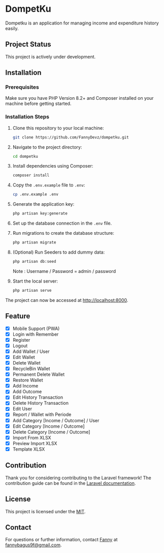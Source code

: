 # DompetKu

Dompetku is an application for managing income and expenditure history easily.

## Project Status

This project is actively under development.

## Installation

### Prerequisites

Make sure you have PHP Version 8.2+ and Composer installed on your machine before getting started.

### Installation Steps

1. Clone this repository to your local machine:

    ```bash
    git clone https://github.com/FannyDevz/dompetku.git
    ```

2. Navigate to the project directory:

    ```bash
    cd dompetku
    ```

3. Install dependencies using Composer:

    ```bash
    composer install
    ```

4. Copy the `.env.example` file to `.env`:

    ```bash
    cp .env.example .env
    ```

5. Generate the application key:

    ```bash
    php artisan key:generate
    ```

6. Set up the database connection in the `.env` file.

7. Run migrations to create the database structure:

    ```bash
    php artisan migrate
    ```

8. (Optional) Run Seeders to add dummy data:

    ```bash
    php artisan db:seed
    ```
    Note : Username / Password = admin / password


9. Start the local server:

    ```bash
    php artisan serve
    ```

The project can now be accessed at [http://localhost:8000](http://localhost:8000).

## Feature
- [x] Mobile Support (PWA)
- [x] Login with Remember
- [x] Register
- [x] Logout 
- [x] Add Wallet / User 
- [x] Edit Wallet 
- [x] Delete Wallet 
- [x] RecycleBin Wallet 
- [x] Permanent Delete Wallet 
- [x] Restore Wallet 
- [x] Add Income
- [x] Add Outcome
- [x] Edit History Transaction
- [x] Delete History Transaction
- [x] Edit User
- [x] Report / Wallet with Periode
- [x] Add Category [Income / Outcome] / User
- [x] Edit Category [Income / Outcome]
- [x] Delete Category [Income / Outcome]
- [x] Import From XLSX
- [x] Preview Import XLSX
- [x] Template XLSX

## Contribution

Thank you for considering contributing to the Laravel framework! The contribution guide can be found in the [Laravel documentation](https://laravel.com/docs/contributions).

## License

This project is licensed under the [MIT](https://opensource.org/licenses/MIT). 

## Contact

For questions or further information, contact [Fanny](https://fanny.dev) at [fannybagus9f@gmail.com](fannybagus9f@gmail.com).
